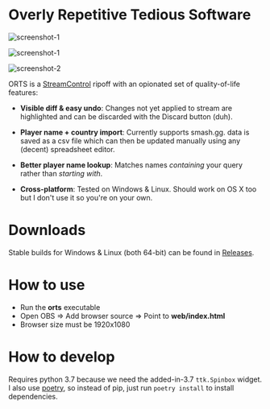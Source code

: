 # Overly Repetitive Tedious Software

![screenshot-1][img1]

![screenshot-1][img2]

![screenshot-2][img3]

ORTS is a [StreamControl][1] ripoff with an opionated set of quality-of-life features:

- **Visible diff & easy undo**: Changes not yet applied to stream are highlighted and
  can be discarded with the Discard button (duh).

- **Player name + country import**: Currently supports smash.gg. data is saved as a csv
  file which can then be updated manually using any (decent) spreadsheet editor.

- **Better player name lookup**: Matches names _containing_ your query rather than
  _starting with_.

- **Cross-platform**: Tested on Windows & Linux. Should work on OS X too but I don't use
  it so you're on your own.

# Downloads

Stable builds for Windows & Linux (both 64-bit) can be found in [Releases][4].

# How to use

- Run the **orts** executable
- Open OBS => Add browser source => Point to **web/index.html**
- Browser size must be 1920x1080

# How to develop

Requires python 3.7 because we need the added-in-3.7 `ttk.Spinbox` widget.
I also use [poetry][3], so instead of pip, just run `poetry install` to install dependencies.

[1]: http://farpnut.net/streamcontrol/
[2]: https://ci.appveyor.com/project/nhanb/orts/build/artifacts
[3]: https://github.com/sdispater/poetry
[4]: https://github.com/nhanb/orts/releases

[img1]: https://user-images.githubusercontent.com/1446315/48240507-93c60e00-e405-11e8-905a-67d33d8c5e43.png
[img2]: https://user-images.githubusercontent.com/1446315/48239575-f7e6d300-e401-11e8-9553-1e1f67a50d23.png
[img3]: https://user-images.githubusercontent.com/1446315/48239574-f7e6d300-e401-11e8-9dce-f41154285aef.png
